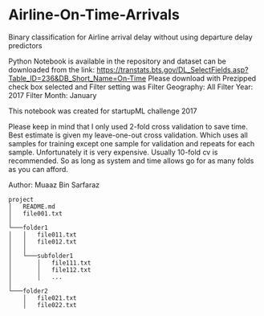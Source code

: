 # Airline-On-Time-Arrivals
Binary classification for Airline arrival delay without using departure delay predictors

Python Notebook is available in the repository
and dataset can be downloaded from the link: https://transtats.bts.gov/DL_SelectFields.asp?Table_ID=236&DB_Short_Name=On-Time
Please download with Prezipped check box selected and Filter setting was
Filter Geography: All
Filter Year: 2017
Filter Month: January

This notebook was created for startupML challenge 2017

Please keep in mind that I only used 2-fold cross validation to save time. Best estimate is given my leave-one-out cross validation. Which uses all samples for training except one sample for validation and repeats for each sample. Unfortunately it is very expensive. Usually 10-fold cv is recommended. So as long as system and time allows go for as many folds as you can afford.

Author: Muaaz Bin Sarfaraz


```
project
│   README.md
│   file001.txt    
│
└───folder1
│   │   file011.txt
│   │   file012.txt
│   │
│   └───subfolder1
│       │   file111.txt
│       │   file112.txt
│       │   ...
│   
└───folder2
    │   file021.txt
    │   file022.txt
```
